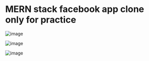 # MERN stack facebook app clone only for practice

![image](https://user-images.githubusercontent.com/80327905/144420570-155266c0-cc73-47b8-b146-14f7ad78e53b.png)

![image](https://user-images.githubusercontent.com/80327905/147561635-7c19f5ee-4c88-4053-9a1c-4d7afa01018b.png)

![image](https://user-images.githubusercontent.com/80327905/147561662-bb6c98f7-3397-45d0-8583-d47f7cc933a8.png)
